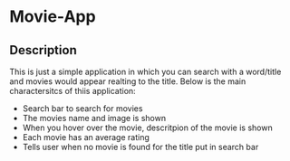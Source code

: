 # Movie-App
## Description 
This is just a simple application in which you can search with a word/title and movies would appear realting to the title. Below is the main charactersitcs of thiis application:

* Search bar to search for movies
* The movies name and image is shown
* When you hover over the movie, descritpion of the movie is shown
* Each movie has an average rating 
* Tells user when no movie is found for the title put in search bar

## 
